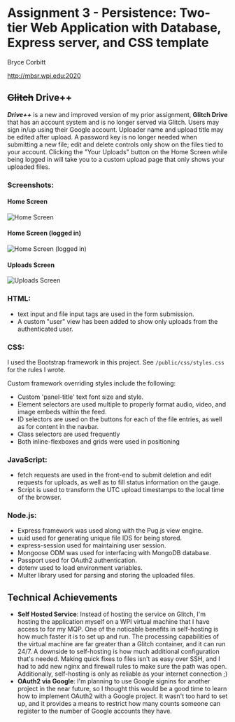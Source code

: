 # Assignment 3 - Persistence: Two-tier Web Application with Database, Express server, and CSS template
Bryce Corbitt 

http://mbsr.wpi.edu:2020

## ~~Glitch~~ Drive++
***Drive++*** is a new and improved version of my prior assignment, **Glitch Drive** that has an account system and is no longer served via Glitch. Users may sign in/up using their Google account. Uploader name and upload title may be edited after upload. A password key is no longer needed when submitting a new file; edit and delete controls only show on the files tied to your account. Clicking the "Your Uploads" button on the Home Screen while being logged in will take you to a custom upload page that only shows your uploaded files.

### Screenshots:
#### Home Screen
![Home Screen](https://i.imgur.com/kUgAy4c.png)
#### Home Screen (logged in)
![Home Screen (logged in)](https://i.imgur.com/x01uLqc.png)
#### Uploads Screen
![Uploads Screen](https://i.imgur.com/xI0WY90.png)

### HTML:
- text input and file input tags are used in the form submission.
- A custom "user" view has been added to show only uploads from the authenticated user.
### CSS:
I used the Bootstrap framework in this project. See `/public/css/styles.css` for the rules I wrote.

Custom framework overriding styles include the following:
- Custom 'panel-title' text font size and style.
- Element selectors are used multiple to properly format audio, video, and image embeds within the feed.
- ID selectors are used on the buttons for each of the file entries, as well as for content in the navbar.
- Class selectors are used frequently
- Both inline-flexboxes and grids were used in positioning


### JavaScript:
- fetch requests are used in the front-end to submit deletion and edit requests for uploads, as well as to fill status information on the gauge.
- Script is used to transform the UTC upload timestamps to the local time of the browser.

### Node.js:
- Express framework was used along with the Pug.js view engine.
- uuid used for generating unique file IDS for being stored.
- express-session used for maintaining user session.
- Mongoose ODM was used for interfacing with MongoDB database.
- Passport used for OAuth2 authentication.
- dotenv used to load environment variables.
- Multer library used for parsing and storing the uploaded files.



## Technical Achievements
- **Self Hosted Service**:
    Instead of hosting the service on Glitch, I'm hosting the application myself on a WPI virtual machine that I have access to for my MQP. One of the noticable benefits in self-hosting is how much faster it is to set up and run. The processing capabilities of the virtual machine are far greater than a Glitch container, and it can run 24/7. A downside to self-hosting is how much additional configuration that's needed. Making quick fixes to files isn't as easy over SSH, and I had to add new nginx and firewall rules to make sure the path was open. Additionally, self-hosting is only as reliable as your internet connection ;)
- **OAuth2 via Google**: I'm planning to use Google signins for another project in the near future, so I thought this would be a good time to learn how to implement OAuth2 with a Google project. It wasn't too hard to set up, and it provides a means to restrict how many counts someone can register to the number of Google accounts they have.
